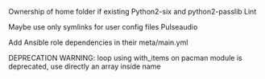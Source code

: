 Ownership of home folder if existing
Python2-six and python2-passlib
Lint

Maybe use only symlinks for user config files
Pulseaudio

Add Ansible role dependencies in their meta/main.yml

DEPRECATION WARNING: loop using with_items on pacman module is deprecated, use directly an array inside name
